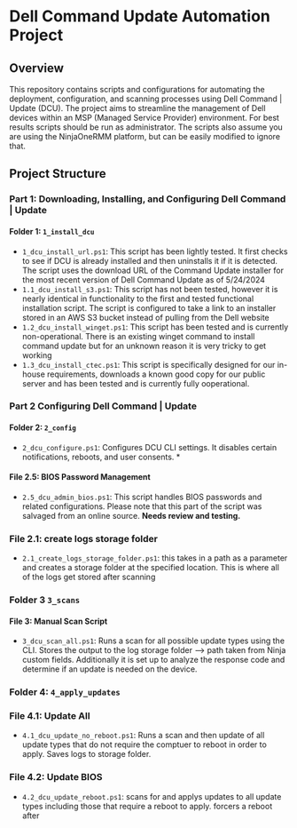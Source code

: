 # Dell Command Update Automation Project

## Overview

This repository contains scripts and configurations for automating the deployment, configuration, and scanning processes using Dell Command | Update (DCU). The project aims to streamline the management of Dell devices within an MSP (Managed Service Provider) environment. For best results scripts should be run as administrator. The scripts also assume you are using the NinjaOneRMM platform, but can be easily modified to ignore that. 

## Project Structure

### Part 1: Downloading, Installing, and Configuring Dell Command | Update

#### Folder 1: `1_install_dcu`

- `1_dcu_install_url.ps1`: This script has been lightly tested. It first checks to see if DCU is already installed and then uninstalls it if it is detected. The script uses the download URL of the Command Update installer for the most recent version of Dell Command Update as of 5/24/2024
- `1.1_dcu_install_s3.ps1`: This script has not been tested, however it is nearly identical in functionality to the first and tested functional installation script. The script is configured to take a link to an installer stored in an AWS S3 bucket instead of pulling from the Dell website
- `1.2_dcu_install_winget.ps1`: This script has been tested and is currently non-operational. There is an existing winget command to install command update but for an unknown reason it is very tricky to get working
- `1.3_dcu_install_ctec.ps1`: This script is specifically designed for our in-house requirements, downloads a known good copy for our public server and has been tested and is currently fully ooperational.

### Part 2 Configuring Dell Command | Update

#### Folder 2: `2_config`

- `2_dcu_configure.ps1`: Configures DCU CLI settings. It disables certain notifications, reboots, and user consents. *
  
#### File 2.5: BIOS Password Management

- `2.5_dcu_admin_bios.ps1`: This script handles BIOS passwords and related configurations. Please note that this part of the script was salvaged from an online source. **Needs review and testing.**

### File 2.1: create logs storage folder

- `2.1_create_logs_storage_folder.ps1`: this takes in a path as a parameter and creates a storage folder at the specified location. This is where all of the logs get stored after scanning

### Folder 3 `3_scans`

#### File 3: Manual Scan Script

- `3_dcu_scan_all.ps1`: Runs a scan for all possible update types using the CLI. Stores the output to the log storage folder --> path taken from Ninja custom fields. Additionally it is set up to analyze the response code and determine if an update is needed on the device. 

### Folder 4: `4_apply_updates`

### File 4.1: Update All

- `4.1_dcu_update_no_reboot.ps1`: Runs a scan and then update of all update types that do not require the comptuer to reboot in order to apply. Saves logs to storage folder.  

### File 4.2: Update BIOS

- `4.2_dcu_update_reboot.ps1`: scans for and applys updates to all update types including those that require a reboot to apply. forcers a reboot after
